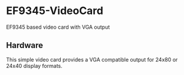 # EF9345-VideoCard
EF9345 based video card with VGA output
## Hardware
This simple video card provides a VGA compatible output for 24x80 or 24x40 display formats.
